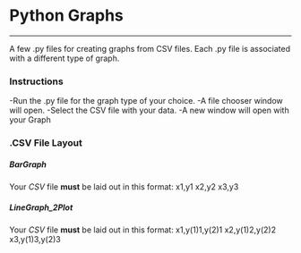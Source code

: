 # Python Graphs
----------------------

A few .py files for creating graphs from CSV files.
Each .py file is associated with a different type of graph.

### Instructions
-Run the .py file for the graph type of your choice.
-A file chooser window will open.
-Select the CSV file with your data.
-A new window will open with your Graph


### .CSV File Layout
##### BarGraph
Your *CSV* file **must** be laid out in this format:
    x1,y1
    x2,y2
    x3,y3

##### LineGraph_2Plot
Your *CSV* file **must** be laid out in this format:
    x1,y(1)1,y(2)1
    x2,y(1)2,y(2)2
    x3,y(1)3,y(2)3